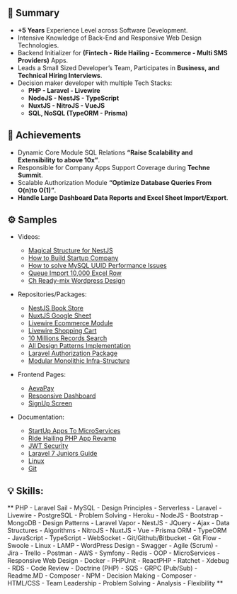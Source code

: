 ## 📜 Summary

- **+5 Years** Experience Level across Software Development.
- Intensive Knowledge of Back-End and Responsive Web Design Technologies.
- Backend Initializer for **(Fintech - Ride Hailing - Ecommerce - Multi SMS Providers)** Apps.
- Leads a Small Sized Developer’s Team, Participates in **Business, and Technical Hiring Interviews**.
- Decision maker developer with multiple Tech Stacks:
  - **PHP - Laravel - Livewire**
  - **NodeJS - NestJS - TypeScript**
  - **NuxtJS - NitroJS - VueJS**
  - **SQL, NoSQL (TypeORM - Prisma)**

## 🏅 Achievements
- Dynamic Core Module SQL Relations **“Raise Scalability and Extensibility to above 10x”**.
- Responsible for Company Apps Support Coverage during **Techne Summit**.
- Scalable Authorization Module **“Optimize Database Queries From O(n)to O(1)”**.
- **Handle Large Dashboard Data Reports and Excel Sheet Import/Export**.

## ⚙️ Samples

- Videos:
  - [Magical Structure for NestJS](https://youtu.be/UfOL4bM6BFA?si=JZaDbGHRzoQzMNa2)
  - [How to Build Startup Company](https://www.youtube.com/watch?v=TxnQK2JMJsk&list=PL5NORh6eJve5IYxzz_2g4IqgIbeYIGsd-)
  - [How to solve MySQL UUID Performance Issues](https://youtu.be/tF-0xpbdnvQ?si=-fbKLBJLt5ohz_3-)
  - [Queue Import 10,000 Excel Row](https://youtu.be/8rP9GRuBH-w?si=y0PmYw_lixSbdTa1)
  - [Ch Ready-mix Wordpress Design](https://drive.google.com/file/d/1VZZhyV-FXZzdlm3CbgvIgiXEljjgfKF_/view)

- Repositories/Packages:
  - [NestJS Book Store](https://github.com/abdallah-zaghloul/book-store?tab=readme-ov-file#bookstore-app-using-nestjs)
  - [NuxtJS Google Sheet](https://github.com/abdallah-zaghloul/nuxt-google-sheet?tab=readme-ov-file#google-sheet-embedded-app-using-nuxt)
  - [Livewire Ecommerce Module](https://github.com/abdallah-zaghloul/youcan-task#live-demo)
  - [Livewire Shopping Cart](https://github.com/abdallah-zaghloul/mnjz-task#live-demo)
  - [10 Millions Records Search](https://github.com/abdallah-zaghloul/4sale-task#4sale-task)
  - [All Design Patterns Implementation](https://github.com/abdallah-zaghloul/design-patterns)
  - [Laravel Authorization Package](https://github.com/abdallah-zaghloul/laravel-authorization)
  - [Modular Monolithic Infra-Structure](https://github.com/abdallah-zaghloul/LBX-task#project-infra-structure)
  
- Frontend Pages:
  - [AevaPay](https://www.aevapay.com/)
  - [Responsive Dashboard](https://abdallah-zaghloul.github.io/pure-css-dashboard/)
  - [SignUp Screen](https://abdallah-zaghloul.github.io/pure-css-signup/)

- Documentation:
  - [StartUp Apps To MicroServices](https://drive.google.com/file/d/1085N9rx1rcuIShbjc52hEYUCw-4FZuhd/view)
  - [Ride Hailing PHP App Revamp](https://drive.google.com/file/d/1sSaXJfUCdfYC42kJL1KAny0lKTaGcV3a/view)
  - [JWT Security](https://drive.google.com/file/d/1I8Ql7-6QJd5TBi0-t3l5oUAzFr_Z1sbY/view)
  - [Laravel 7 Juniors Guide](https://drive.google.com/file/d/12RZOt3NEEDg1Xk2yWAbILKpoIo9UXWsa/view)
  - [Linux](https://drive.google.com/file/d/1PgnQldBCjQhMlDVPHxLQJblN0FVH45oF/view)
  - [Git](https://drive.google.com/file/d/14_Htb1mJzZbN7jXIknqGsiepZxvrRT5Q/view)

## 💡 Skills:
**
PHP - Laravel Sail - MySQL - Design Principles - Serverless -
Laravel - Livewire - PostgreSQL - Problem Solving - Heroku -
NodeJS - Bootstrap - MongoDB - Design Patterns - Laravel Vapor -
NestJS - JQuery - Ajax - Data Structures - Algorithms -
NitroJS - NuxtJS - Vue - Prisma ORM - TypeORM -
JavaScript - TypeScript - WebSocket - Git/Github/Bitbucket - Git Flow -
Swoole - Linux - LAMP - WordPress Design - Swagger -
Agile (Scrum) - Jira - Trello - Postman - AWS -
Symfony - Redis - OOP - MicroServices - Responsive Web Design -
Docker - PHPUnit - ReactPHP - Ratchet - Xdebug -
RDS - Code Review - Doctrine (PHP) - SQS - GRPC (Pub/Sub) -
Readme.MD - Composer - NPM - Decision Making - Composer -
HTML/CSS - Team Leadership - Problem Solving - Analysis - Flexibility
**
